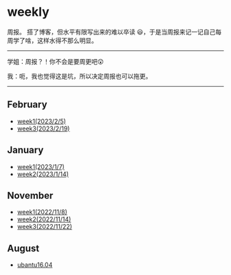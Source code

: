 # weekly

周报。
搭了博客，但水平有限写出来的难以卒读 😃，于是当周报来记一记自己每周学了啥，这样水得不那么明显。 

---

学姐：周报？！你不会是要周更吧😲

我：呃，我也觉得这是坑，所以决定周报也可以拖更。

---



## February

- [week1(2023/2/5)](/weekly/febweek1)
- [week3(2023/2/19)](/weekly/febweek3)



## January

- [week1(2023/1/7)](/weekly/janweek1)
- [week2(2023/1/14)](/weekly/janweek2)

## November

- [week1(2022/11/8)](/weekly/novweek1)
- [week2(2022/11/14)](/weekly/novweek2)
- [week3(2022/11/22)](/weekly/novweek3)

## August

- [ubantu16.04](/weekly/pwn环境搭建ubantu16.04)
